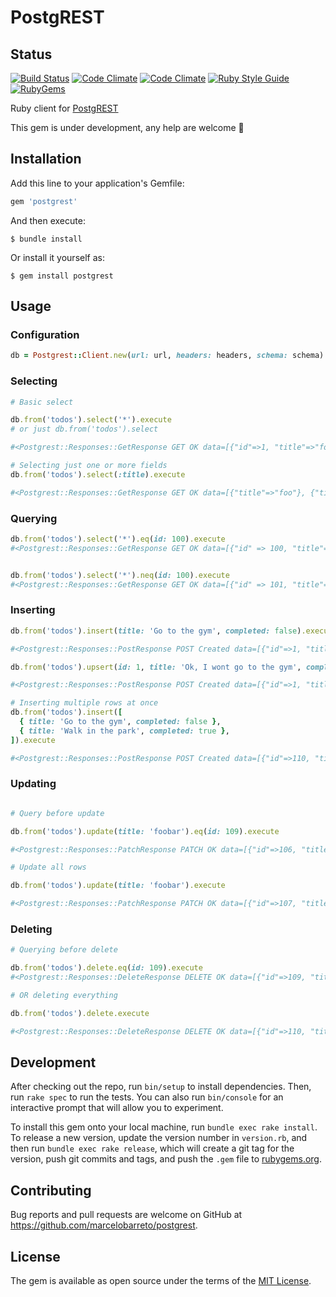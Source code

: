# PostgREST

## Status

[![Build Status](https://api.travis-ci.com/marcelobarreto/postgrest-rb.svg?branch=master)](https://travis-ci.com/marcelobarreto/postgrest-rb)
[![Code Climate](https://codeclimate.com/github/marcelobarreto/postgrest-rb.svg)](https://codeclimate.com/github/marcelobareto/postgrest-rb)
[![Code Climate](https://codeclimate.com/github/marcelobarreto/postgrest-rb/coverage.svg)](https://codeclimate.com/github/marcelobarreto/postgrest-rb)
[![Ruby Style Guide](https://img.shields.io/badge/code_style-rubocop-brightgreen.svg)](https://github.com/rubocop/rubocop)
[![RubyGems](https://img.shields.io/gem/dt/postgrest.svg?style=flat)](https://rubygems.org/gems/postgrest)

Ruby client for [PostgREST](https://postgrest.org/)

This gem is under development, any help are welcome :muscle:

## Installation

Add this line to your application's Gemfile:

```ruby
gem 'postgrest'
```

And then execute:

`$ bundle install`

Or install it yourself as:

`$ gem install postgrest`

## Usage

### Configuration

```ruby
db = Postgrest::Client.new(url: url, headers: headers, schema: schema)
```

### Selecting

```ruby
# Basic select

db.from('todos').select('*').execute
# or just db.from('todos').select

#<Postgrest::Responses::GetResponse GET OK data=[{"id"=>1, "title"=>"foo", "completed"=>false}, {"id"=>2, "title"=>"foo", "completed"=>false}]>

# Selecting just one or more fields
db.from('todos').select(:title).execute

#<Postgrest::Responses::GetResponse GET OK data=[{"title"=>"foo"}, {"title"=>"foo"}]>

```

### Querying

```ruby
db.from('todos').select('*').eq(id: 100).execute
#<Postgrest::Responses::GetResponse GET OK data=[{"id" => 100, "title"=>"foo", "completed" => true}}]>


db.from('todos').select('*').neq(id: 100).execute
#<Postgrest::Responses::GetResponse GET OK data=[{"id" => 101, "title"=>"foo", "completed" => true}}]>
```

### Inserting

```ruby
db.from('todos').insert(title: 'Go to the gym', completed: false).execute

#<Postgrest::Responses::PostResponse POST Created data=[{"id"=>1, "title"=>"Go to the gym", "completed"=>false}]>

db.from('todos').upsert(id: 1, title: 'Ok, I wont go to the gym', completed: true).execute

#<Postgrest::Responses::PostResponse POST Created data=[{"id"=>1, "title"=>"Ok, I wont go to the gym", "completed"=>true}]>

# Inserting multiple rows at once
db.from('todos').insert([
  { title: 'Go to the gym', completed: false },
  { title: 'Walk in the park', completed: true },
]).execute

#<Postgrest::Responses::PostResponse POST Created data=[{"id"=>110, "title"=>"Go to the gym", "completed"=>false}, {"id"=>111, "title"=>"Walk in the park", "completed"=>true}]>

```

### Updating

```ruby

# Query before update

db.from('todos').update(title: 'foobar').eq(id: 109).execute

#<Postgrest::Responses::PatchResponse PATCH OK data=[{"id"=>106, "title"=>"foo", "completed"=>false}]>

# Update all rows

db.from('todos').update(title: 'foobar').execute

#<Postgrest::Responses::PatchResponse PATCH OK data=[{"id"=>107, "title"=>"foobar", "completed"=>false}, {"id"=>1, "title"=>"foobar", "completed"=>true}, {"id"=>110, "title"=>"foobar", "completed"=>false}, {"id"=>111, "title"=>"foobar", "completed"=>true}, {"id"=>106, "title"=>"foobar", "completed"=>false}]>
```

### Deleting

```ruby
# Querying before delete

db.from('todos').delete.eq(id: 109).execute
#<Postgrest::Responses::DeleteResponse DELETE OK data=[{"id"=>109, "title"=>"Go to the gym", "completed"=>false}]>

# OR deleting everything

db.from('todos').delete.execute

#<Postgrest::Responses::DeleteResponse DELETE OK data=[{"id"=>110, "title"=>"Go to the gym", "completed"=>false}, {"id"=>111, "title"=>"Go to the gym", "completed"=>false}]>
```

## Development

After checking out the repo, run `bin/setup` to install dependencies. Then, run `rake spec` to run the tests. You can also run `bin/console` for an interactive prompt that will allow you to experiment.

To install this gem onto your local machine, run `bundle exec rake install`. To release a new version, update the version number in `version.rb`, and then run `bundle exec rake release`, which will create a git tag for the version, push git commits and tags, and push the `.gem` file to [rubygems.org](https://rubygems.org).

## Contributing

Bug reports and pull requests are welcome on GitHub at https://github.com/marcelobarreto/postgrest.

## License

The gem is available as open source under the terms of the [MIT License](https://opensource.org/licenses/MIT).
